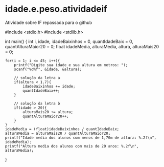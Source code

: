 # idade.e.peso.atividadeif
Atividade sobre IF repassada para o github

#include <stdio.h>
#include <stdlib.h>

int main() {
    int i, idade, idadeBaixinhos = 0, quantIdadeBaix = 0, quantAlturaMaior20 = 0;
    float idadeMedia, alturaMedia, altura, alturaMais20 = 0;

    for(i = 1; i <= 45; i++){
        printf("Digite sua idade e sua altura em metros: ");
        scanf("%d%f", &idade, &altura);

        // solução da letra a
        if(altura < 1.7){
            idadeBaixinhos += idade;
            quantIdadeBaix++;
        }

        // solução da letra b
        if(idade > 20){
            alturaMais20 += altura;
            quantAlturaMaior20++;
        }
    }
    idadeMedia = (float)idadeBaixinhos / quantIdadeBaix;
    alturaMedia = alturaMais20 / quantAlturaMaior20;
    printf("Idade media dos alunos com menos de 1,70m de altura: %.2f\n", idadeMedia);
    printf("Altura media dos alunos com mais de 20 anos: %.2f\n", alturaMedia);
}
